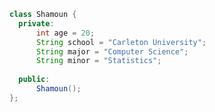 <!--
**shamounY/shamounY** is a ✨ _special_ ✨ repository because its `README.md` (this file) appears on your GitHub profile.

Here are some ideas to get you started:

- 🔭 I’m currently working on ...
- 🌱 I’m currently learning ...
- 👯 I’m looking to collaborate on ...
- 🤔 I’m looking for help with ...
- 💬 Ask me about ...
- 📫 How to reach me: ...
- 😄 Pronouns: ...
- ⚡ Fun fact: ...
-->

```java
class Shamoun {
  private:
      int age = 20;
      String school = "Carleton University";
      String major = "Computer Science";
      String minor = "Statistics";
  
  public:
      Shamoun();
};
```

